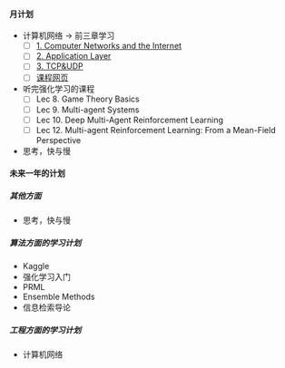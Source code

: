 #### 月计划

-   计算机网络 $\to$ 前三章学习
    -   [ ] [1. Computer Networks and the Internet](https://www.cse.wustl.edu/~jain/cse473-11/i_1cni.htm)
    -   [ ] [2. Application Layer](https://www.cse.wustl.edu/~jain/cse473-11/i_2app.htm)
    -   [ ] [3. TCP&UDP ](https://www.cse.wustl.edu/~jain/cse473-11/i_3tcp.htm)
    -   [ ] [课程网页](https://www.cse.wustl.edu/~jain/cse473-11/index.html)
-   听完强化学习的课程
    -   [ ] Lec 8. Game Theory Basics
    -   [ ] Lec 9. Multi-agent Systems
    -   [ ] Lec 10. Deep Multi-Agent Reinforcement Learning
    -   [ ] Lec 12. Multi-agent Reinforcement Learning: From a Mean-Field Perspective
-   思考，快与慢

#### 未来一年的计划

##### 其他方面

- 思考，快与慢

##### 算法方面的学习计划

- Kaggle
- 强化学习入门
- PRML
- Ensemble Methods
- 信息检索导论

##### 工程方面的学习计划

- 计算机网络